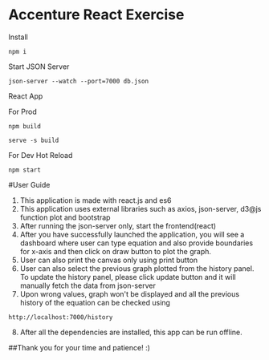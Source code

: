 # Accenture React Exercise

Install 
```shell
npm i
```

Start JSON Server
```angular2html
json-server --watch --port=7000 db.json
```

React App


For Prod
```angular2html
npm build
```
```angular2html
serve -s build
```

For Dev Hot Reload
```angular2html
npm start
```


#User Guide

1. This application is made with react.js and es6
2. This application uses external libraries such as axios, json-server, d3@js function plot and bootstrap
3. After running the json-server only, start the frontend(react)
4. After you have successfully launched the application, you will see a dashboard where user can type equation and also provide boundaries for x-axis and then click on draw button to plot the graph. 
5. User can also print the canvas only using print button 
6. User can also select the previous graph plotted from the history panel. To update the history panel, please click update button and it will manually fetch the data from json-server
7. Upon wrong values, graph won't be displayed and all the previous history of the equation can be checked using 
```
http://localhost:7000/history
```
8. After all the dependencies are installed, this app can be run offline.

##Thank you for your time and patience! :)

